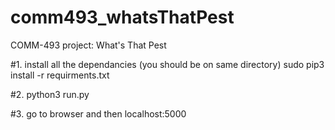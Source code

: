 # comm493_whatsThatPest
COMM-493 project: What's That Pest

#1. install all the dependancies (you should be on same directory)
sudo pip3 install -r requirments.txt

#2. python3 run.py

#3. go to browser and then localhost:5000
